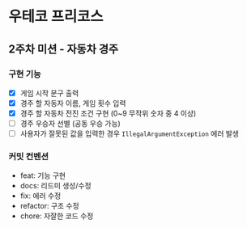 # 우테코 프리코스
## 2주차 미션 - 자동차 경주
### 구현 기능
- [x] 게임 시작 문구 출력
- [x] 경주 할 자동자 이름, 게임 횟수 입력
- [x] 경주 할 자동차 전진 조건 구현 (0~9 무작위 숫자 중 4 이상) 
- [ ] 경주 우승자 선별 (공동 우승 가능)
- [ ] 사용자가 잘못된 값을 입력한 경우 `IllegalArgumentException` 에러 발생

### 커밋 컨벤션
* feat: 기능 구현
* docs: 리드미 생성/수정
* fix: 에러 수정
* refactor: 구조 수정
* chore: 자잘한 코드 수정
